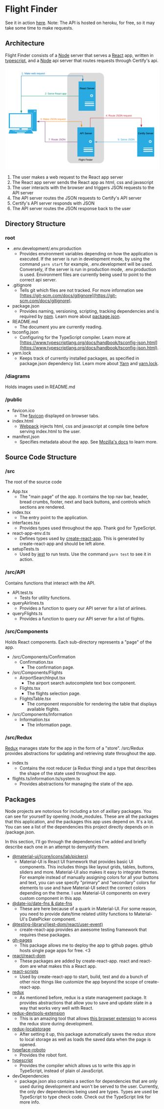 # Flight Finder

See it in action [here](https://FritzJay.github.io/flight-finder).
Note: The API is hosted on heroku, for free, so it may take some time to make requests.

## Architecture

Flight Finder consists of a [Node](https://nodejs.org/en/) server that serves a [React](https://reactjs.org/) app, written in [typescript](https://www.typescriptlang.org/), and a [Node](https://nodejs.org/en/) api server that routes requests through Certify's api.

![Description of the application's architecture](diagrams/architecture.png?raw=true "Application Architecture")

1. The user makes a web request to the React app server
2. The React app server sends the React app as html, css and javascript
3. The user interacts with the browser and triggers JSON requests to the API server
4. The API server routes the JSON requests to Certify's API server
5. Certify's API server responds with JSON
6. The API server routes the JSON response back to the user

## Directory Structure

### root

- .env.development/.env.production
  - Provides environment variables depending on how the application is executed. If the server is run in development mode, by using the command `yarn start` for example, .env.development will be used. Conversely, if the server is run in production mode, .env.production is used. Environment files are currently being used to point to the correct api server.
- .gitignore
  - Tells git which files are not tracked. For more information see [https://git-scm.com/docs/gitignore](https://git-scm.com/docs/gitignore).
- package.json
  - Provides naming, versioning, scripting, tracking dependencies and is required by [npm](https://www.npmjs.com/). Learn more about [package.json](https://docs.npmjs.com/files/package.json).
- README.md
  - The document you are currently reading.
- tsconfig.json
  - Configuring for the TypeScript compiler. Learn more at [https://www.typescriptlang.org/docs/handbook/tsconfig-json.html](https://www.typescriptlang.org/docs/handbook/tsconfig-json.html).
- yarn.lock
  - Keeps track of currently installed packages, as specified in package.json dependency list. Learn more about [Yarn](https://classic.yarnpkg.com/lang/en/) and [yarn.lock](https://classic.yarnpkg.com/en/docs/yarn-lock/).

### /diagrams

Holds images used in README.md

### /public

- favicon.ico
  - The [favicon](https://en.wikipedia.org/wiki/Favicon) displayed on browser tabs.
- index.html
  - [Webpack](https://webpack.js.org/) injects html, css and javascript at compile time before serving index.html to the user.
- manifest.json
  - Specifies metadata about the app. See [Mozilla's docs](https://developer.mozilla.org/en-US/docs/Mozilla/Add-ons/WebExtensions/manifest.json) to learn more.

## Source Code Structure

### /src

The root of the source code

- App.tsx
  - The "main page" of the app. It contains the top nav bar, header, bread crumbs, footer, next and back buttons, and controls which sections are rendered.
- index.tsx
  - The entry point to the application.
- interfaces.tsx
  - Provides types used throughout the app. Thank god for TypeScript.
- react-app-env.d.ts
  - Defines types used by [create-react-app](https://github.com/facebook/create-react-app). This is generated by create-react-app and should be left alone.
- setupTests.ts
  - Used by [jest](https://jestjs.io/) to run tests. Use the command `yarn test` to see it in action.

### /src/API

Contains functions that interact with the API.

- API.test.ts
  - Tests for utility functions.
- queryAirlines.ts
  - Provides a function to query our API server for a list of airlines.
- queryFlights.ts
  - Provides a function to query our API server for a list of flights.

### /src/Components

Holds React components. Each sub-directory represents a "page" of the app.

- /src/Components/Confirmation
  - Confirmation.tsx
    - The confirmation page.
- /src/Components/Flights
  - AirportSearchInput.tsx
    - The airport search autocomplete text box component.
  - Flights.tsx
    - The flights selection page.
  - FlightsTable.tsx
    - The component responsible for rendering the table that displays available flights.
- /src/Components/Information
  - Information.tsx
    - The information page.

### /src/Redux

[Redux](https://redux.js.org/) manages state for the app in the form of a "store". /src/Redux provides abstractions for updating and retrieving state throughout the app.

- index.ts
  - Contains the root reducer (a Redux thing) and a type that describes the shape of the state used throughout the app.
- flights.ts/information.ts/system.ts
  - Provides abstractions for managing the state of the app.

## Packages

Node projects are notorious for including a ton of axillary packages. You can see for yourself by opening /node_modules. These are all the packages that this application, and the packages this app uses depend on. It's a lot. You can see a list of the dependencies this project directly depends on in /package.json.

In this section, I'll go through the dependencies I've added and briefly describe each one in an attempt to demystify them.

- [@material-ui/(core/icons/lab/pickers)](https://material-ui.com/)
  - Material-UI is React UI framework that provides basic UI components. This includes things like layout grids, tables, buttons, sliders and more. Material-UI also makes it easy to integrate themes. For example instead of manually assigning colors for all your buttons and text, you can use specify "primary" and "secondary" colors for elements to use and have Material-UI select the correct colors depending on the theme. I use Material-UI components on every custom component in this app.
- [@date-io/date-fns & date-fns](https://github.com/dmtrKovalenko/date-io)
  - These are here because of a quark in Material-UI. For some reason, you need to provide date/time related utility functions to Material-UI's DatePicker component.
- [@testing-library/(jest-dom/react/user-event)](https://testing-library.com/)
  - create-react-app provides an awesome testing framework that requires these packages.
- [gh-pages](https://pages.github.com/)
  - This package allows me to deploy the app to github pages. github hosts single page apps for free. <3
- [react/react-dom](https://reactjs.org/)
  - These packages are added by create-react-app. react and react-dom are what makes this a React app.
- [react-scripts](https://github.com/facebook/create-react-app)
  - Used by create-react-app to start, build, test and do a bunch of other nice things like customize the app beyond the scope of create-react-app.
- [redux](https://redux.js.org/)
  - As mentioned before, redux is a state management package. It provides abstractions that allow you to save and update state in a way that works very well with React.
- [redux-devtools-extension](https://github.com/reduxjs/redux-devtools)
  - This is an amazing tool that allows [this browser extension](https://chrome.google.com/webstore/detail/redux-devtools/lmhkpmbekcpmknklioeibfkpmmfibljd) to access the redux store during development.
- [redux-localstorage](https://github.com/elgerlambert/redux-localstorage)
  - After setting it up, this package automatically saves the redux store to local storage as well as loads the saved data when the page is opened.
- [typeface-roboto](https://github.com/KyleAMathews/typefaces/tree/master/packages/roboto)
  - Provides the robot font.
- [typescript](https://www.typescriptlang.org/)
  - Provides the compiler which allows us to write this app in TypeScript, instead of plain ol JavaScript.
- devDependencies
  - package.json also contains a section for dependencies that are only used during development and won't be served to the user. Currently, the only dev dependencies being used are types. Types are used be TypeScript to type check code. Check out the TypeScript link for more info.
